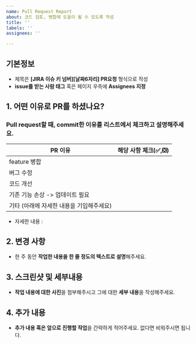 ```yaml
---
name: Pull Request Report
about: 코드 검토, 병합에 도움이 될 수 있도록 작성
title: ''
labels: ''
assignees: ''

---
```


## 기본정보
- 제목은 **[JIRA 이슈 키 넘버][날짜6자리] PR요청** 형식으로 작성
- **issue를 받는 사람 태그** 혹은 페이지 우측에 **Assignees 지정**


## 1. 어떤 이유로 PR를 하셨나요?
### Pull request할 때, commit한 이유를 리스트에서 체크하고 설명해주세요.
| PR 이유 | 해당 사항 체크(✅,❎) |
| ------ | ------ |
| feature 병합 |  |
| 버그 수정 |  |
| 코드 개선 |  |
| 기존 기능 손상 -> 업데이트 필요 |  |
| 기타 (아래에 자세한 내용을 기입해주세요) |  |
- 자세한 내용 :


## 2. 변경 사항
- 한 주 동안 **작업한 내용을 한 줄 정도의 텍스트로 설명**해주세요.


## 3. 스크린샷 및 세부내용

- **작업 내용에 대한 사진**을 첨부해주시고 그에 대한 **세부 내용**을 작성해주세요.

## 4. 추가 내용

- **추가 내용 혹은 앞으로 진행할 작업**을 간략하게 적어주세요. 없다면 비워주시면 됩니다.
